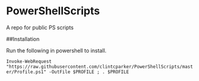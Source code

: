# PowerShellScripts
A repo for public PS scripts


##Installation

Run the following in powershell to install.

`Invoke-WebRequest "https://raw.githubusercontent.com/clintcparker/PowerShellScripts/master/Profile.ps1" -OutFile $PROFILE ; . $PROFILE`
